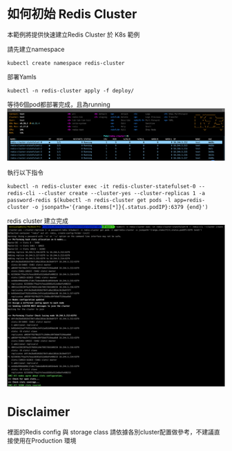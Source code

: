 # 如何初始 Redis Cluster

本範例將提供快速建立Redis Cluster 於 K8s 範例

請先建立namespace 
```shell
kubectl create namespace redis-cluster
```

部署Yamls
```shell
kubectl -n redis-cluster apply -f deploy/
```

等待6個pod都部署完成，且為running
![pod is running](images/podready.png)


執行以下指令
```shell
kubectl -n redis-cluster exec -it redis-cluster-statefulset-0 -- redis-cli --cluster create --cluster-yes --cluster-replicas 1 -a password-redis $(kubectl -n redis-cluster get pods -l app=redis-cluster -o jsonpath='{range.items[*]}{.status.podIP}:6379 {end}')
```

redis cluster 建立完成
![redis cluster done](images/result.png)


# Disclaimer
裡面的Redis config 與 storage class 請依據各別cluster配置做參考，不建議直接使用在Production 環境